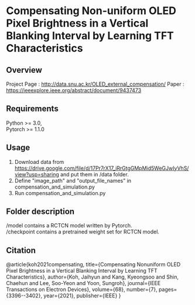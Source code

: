 # Compensating Non-uniform OLED Pixel Brightness in a Vertical Blanking Interval by Learning TFT Characteristics

## Overview
Project Page : http://data.snu.ac.kr/OLED_external_compensation/
Paper : https://ieeexplore.ieee.org/abstract/document/9437473

## Requirements
Python >= 3.0,  
Pytorch >= 1.1.0

## Usage
1. Download data from https://drive.google.com/file/d/17Pr7rX17_iRrGtgGMpMid5WeGJwIyVhS/view?usp=sharing and put them in /data folder.
2. Define "image_path" and "output_file_names" in compensation_and_simulation.py
3. Run compensation_and_simulation.py

## Folder description
/model contains a RCTCN model written by Pytorch.  
/checkpoint contains a pretrained weight set for RCTCN model.

## Citation
@article{koh2021compensating,
  title={Compensating Nonuniform OLED Pixel Brightness in a Vertical Blanking Interval by Learning TFT Characteristics},
  author={Koh, Jaihyun and Kang, Kyeongsoo and Shin, Chaehun and Lee, Soo-Yeon and Yoon, Sungroh},
  journal={IEEE Transactions on Electron Devices},
  volume={68},
  number={7},
  pages={3396--3402},
  year={2021},
  publisher={IEEE}
}
